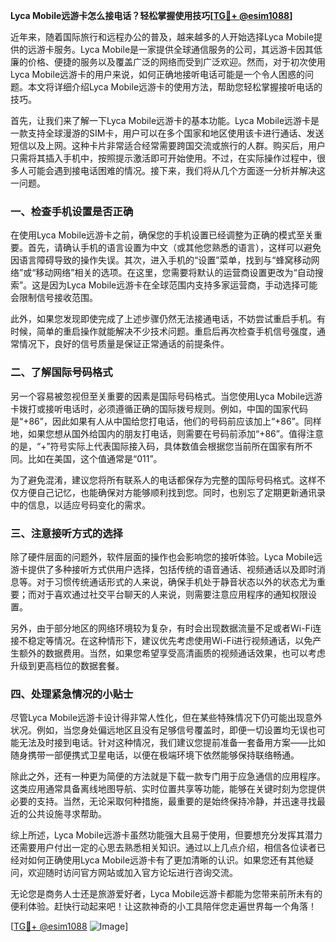 **Lyca Mobile远游卡怎么接电话？轻松掌握使用技巧[[TG💪+ @esim1088](https://t.me/s/esim1088)]**

近年来，随着国际旅行和远程办公的普及，越来越多的人开始选择Lyca Mobile提供的远游卡服务。Lyca Mobile是一家提供全球通信服务的公司，其远游卡因其低廉的价格、便捷的服务以及覆盖广泛的网络而受到广泛欢迎。然而，对于初次使用Lyca Mobile远游卡的用户来说，如何正确地接听电话可能是一个令人困惑的问题。本文将详细介绍Lyca Mobile远游卡的使用方法，帮助您轻松掌握接听电话的技巧。

首先，让我们来了解一下Lyca Mobile远游卡的基本功能。Lyca Mobile远游卡是一款支持全球漫游的SIM卡，用户可以在多个国家和地区使用该卡进行通话、发送短信以及上网。这种卡片非常适合经常需要跨国交流或旅行的人群。购买后，用户只需将其插入手机中，按照提示激活即可开始使用。不过，在实际操作过程中，很多人可能会遇到接电话困难的情况。接下来，我们将从几个方面逐一分析并解决这一问题。

### 一、检查手机设置是否正确

在使用Lyca Mobile远游卡之前，确保您的手机设置已经调整为正确的模式至关重要。首先，请确认手机的语言设置为中文（或其他您熟悉的语言），这样可以避免因语言障碍导致的操作失误。其次，进入手机的“设置”菜单，找到与“蜂窝移动网络”或“移动网络”相关的选项。在这里，您需要将默认的运营商设置更改为“自动搜索”。这是因为Lyca Mobile远游卡在全球范围内支持多家运营商，手动选择可能会限制信号接收范围。

此外，如果您发现即使完成了上述步骤仍然无法接通电话，不妨尝试重启手机。有时候，简单的重启操作就能解决不少技术问题。重启后再次检查手机信号强度，通常情况下，良好的信号质量是保证正常通话的前提条件。

### 二、了解国际号码格式

另一个容易被忽视但至关重要的因素是国际号码格式。当您使用Lyca Mobile远游卡拨打或接听电话时，必须遵循正确的国际拨号规则。例如，中国的国家代码是“+86”，因此如果有人从中国给您打电话，他们的号码前应该加上“+86”。同样地，如果您想从国外给国内的朋友打电话，则需要在号码前添加“+86”。值得注意的是，“+”符号实际上代表国际接入码，具体数值会根据您当前所在国家有所不同。比如在美国，这个值通常是“011”。

为了避免混淆，建议您将所有联系人的电话都保存为完整的国际号码格式。这样不仅方便自己记忆，也能确保对方能够顺利找到您。同时，也别忘了定期更新通讯录中的信息，以适应号码变化的需求。

### 三、注意接听方式的选择

除了硬件层面的问题外，软件层面的操作也会影响您的接听体验。Lyca Mobile远游卡提供了多种接听方式供用户选择，包括传统的语音通话、视频通话以及即时消息等。对于习惯传统通话形式的人来说，确保手机处于静音状态以外的状态尤为重要；而对于喜欢通过社交平台聊天的人来说，则需要注意应用程序的通知权限设置。

另外，由于部分地区的网络环境较为复杂，有时会出现数据流量不足或者Wi-Fi连接不稳定等情况。在这种情形下，建议优先考虑使用Wi-Fi进行视频通话，以免产生额外的数据费用。当然，如果您希望享受高清画质的视频通话效果，也可以考虑升级到更高档位的数据套餐。

### 四、处理紧急情况的小贴士

尽管Lyca Mobile远游卡设计得非常人性化，但在某些特殊情况下仍可能出现意外状况。例如，当您身处偏远地区且没有足够信号覆盖时，即便一切设置均无误也可能无法及时接到电话。针对这种情况，我们建议您提前准备一套备用方案——比如随身携带一部便携式卫星电话，以便在极端环境下依然能够保持联络畅通。

除此之外，还有一种更为简便的方法就是下载一款专门用于应急通信的应用程序。这类应用通常具备离线地图导航、实时位置共享等功能，能够在关键时刻为您提供必要的支持。当然，无论采取何种措施，最重要的是始终保持冷静，并迅速寻找最近的公共设施寻求帮助。

综上所述，Lyca Mobile远游卡虽然功能强大且易于使用，但要想充分发挥其潜力还需要用户付出一定的心思去熟悉相关知识。通过以上几点介绍，相信各位读者已经对如何正确使用Lyca Mobile远游卡有了更加清晰的认识。如果您还有其他疑问，欢迎随时访问官方网站或加入官方论坛进行咨询交流。

无论您是商务人士还是旅游爱好者，Lyca Mobile远游卡都能为您带来前所未有的便利体验。赶快行动起来吧！让这款神奇的小工具陪伴您走遍世界每一个角落！

[[TG💪+ @esim1088](https://t.me/s/esim1088) ![Image](https://i.postimg.cc/4NQfJmqS/Snipaste-2025-05-13-00-14-12.png)]
